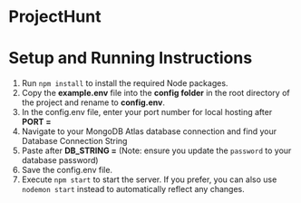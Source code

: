 # ProjectHunt

# Setup and Running Instructions

1. Run ```npm install``` to install the required Node packages.
2. Copy the **example.env** file into the **config folder** in the root directory of the project and rename to **config.env**.
3. In the config.env file, enter your port number for local hosting after ****PORT =****
4. Navigate to your MongoDB Atlas database connection and find your Database Connection String
5. Paste after **DB_STRING =** (Note: ensure you update the `password` to your database password)
6. Save the config.env file.
7. Execute ```npm start``` to start the server. If you prefer, you can also use ```nodemon start``` instead to automatically reflect any changes.
